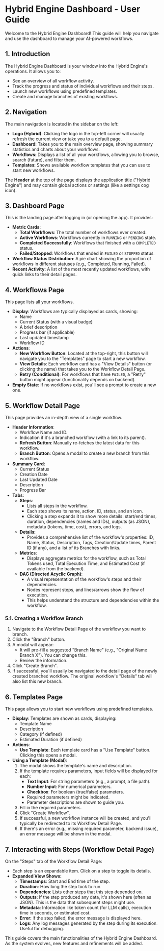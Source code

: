 
# Hybrid Engine Dashboard - User Guide

Welcome to the Hybrid Engine Dashboard! This guide will help you navigate and use the dashboard to manage your AI-powered workflows.

## 1. Introduction

The Hybrid Engine Dashboard is your window into the Hybrid Engine's operations. It allows you to:
- See an overview of all workflow activity.
- Track the progress and status of individual workflows and their steps.
- Launch new workflows using predefined templates.
- Create and manage branches of existing workflows.

## 2. Navigation

The main navigation is located in the sidebar on the left:

*   **Logo (Hybrid)**: Clicking the logo in the top-left corner will usually refresh the current view or take you to a default page.
*   **Dashboard**: Takes you to the main overview page, showing summary statistics and charts about your workflows.
*   **Workflows**: Displays a list of all your workflows, allowing you to browse, search (future), and filter them.
*   **Templates**: Shows available workflow templates that you can use to start new workflows.

The **Header** at the top of the page displays the application title ("Hybrid Engine") and may contain global actions or settings (like a settings cog icon).

## 3. Dashboard Page

This is the landing page after logging in (or opening the app). It provides:

*   **Metric Cards**:
    *   **Total Workflows**: The total number of workflows ever created.
    *   **Active Workflows**: Workflows currently in `RUNNING` or `PENDING` state.
    *   **Completed Successfully**: Workflows that finished with a `COMPLETED` status.
    *   **Failed/Stopped**: Workflows that ended in `FAILED` or `STOPPED` status.
*   **Workflow Status Distribution**: A pie chart showing the proportion of workflows in different statuses (e.g., Completed, Running, Failed).
*   **Recent Activity**: A list of the most recently updated workflows, with quick links to their detail pages.

## 4. Workflows Page

This page lists all your workflows.

*   **Display**: Workflows are typically displayed as cards, showing:
    *   Name
    *   Current Status (with a visual badge)
    *   A brief description
    *   Progress bar (if applicable)
    *   Last updated timestamp
    *   Workflow ID
*   **Actions**:
    *   **New Workflow Button**: Located at the top-right, this button will navigate you to the "Templates" page to start a new workflow.
    *   **View Details**: Each workflow card has a "View Details" button (or clicking the name) that takes you to the Workflow Detail Page.
    *   **Retry (Conditional)**: For workflows that have `FAILED`, a "Retry" button might appear (functionality depends on backend).
*   **Empty State**: If no workflows exist, you'll see a prompt to create a new one.

## 5. Workflow Detail Page

This page provides an in-depth view of a single workflow.

*   **Header Information**:
    *   Workflow Name and ID.
    *   Indication if it's a branched workflow (with a link to its parent).
    *   **Refresh Button**: Manually re-fetches the latest data for this workflow.
    *   **Branch Button**: Opens a modal to create a new branch from this workflow.
*   **Summary Card**:
    *   Current Status
    *   Creation Date
    *   Last Updated Date
    *   Description
    *   Progress Bar
*   **Tabs**:
    *   **Steps**:
        *   Lists all steps in the workflow.
        *   Each step shows its name, action, ID, status, and an icon.
        *   Clicking a step expands it to show more details: start/end times, duration, dependencies (names and IDs), outputs (as JSON), metadata (tokens, time, cost), errors, and logs.
    *   **Details**:
        *   Provides a comprehensive list of the workflow's properties: ID, Name, Status, Description, Tags, Creation/Update times, Parent ID (if any), and a list of its Branches with links.
    *   **Metrics**:
        *   Displays aggregate metrics for the workflow, such as Total Tokens used, Total Execution Time, and Estimated Cost (if available from the backend).
    *   **DAG (Directed Acyclic Graph)**:
        *   A visual representation of the workflow's steps and their dependencies.
        *   Nodes represent steps, and lines/arrows show the flow of execution.
        *   This helps understand the structure and dependencies within the workflow.

### 5.1. Creating a Workflow Branch

1.  Navigate to the Workflow Detail Page of the workflow you want to branch.
2.  Click the "Branch" button.
3.  A modal will appear:
    *   It will pre-fill a suggested "Branch Name" (e.g., "Original Name Branch X"). You can change this.
    *   Review the information.
4.  Click "Create Branch".
5.  If successful, you'll usually be navigated to the detail page of the newly created branched workflow. The original workflow's "Details" tab will also list this new branch.

## 6. Templates Page

This page allows you to start new workflows using predefined templates.

*   **Display**: Templates are shown as cards, displaying:
    *   Template Name
    *   Description
    *   Category (if defined)
    *   Estimated Duration (if defined)
*   **Actions**:
    *   **Use Template**: Each template card has a "Use Template" button. Clicking this opens a modal.
*   **Using a Template (Modal)**:
    1.  The modal shows the template's name and description.
    2.  If the template requires parameters, input fields will be displayed for each:
        *   **Text Input**: For string parameters (e.g., a prompt, a file path).
        *   **Number Input**: For numerical parameters.
        *   **Checkbox**: For boolean (true/false) parameters.
        *   Required parameters might be indicated.
        *   Parameter descriptions are shown to guide you.
    3.  Fill in the required parameters.
    4.  Click "Create Workflow".
    5.  If successful, a new workflow instance will be created, and you'll typically be redirected to its Workflow Detail Page.
    6.  If there's an error (e.g., missing required parameter, backend issue), an error message will be shown in the modal.

## 7. Interacting with Steps (Workflow Detail Page)

On the "Steps" tab of the Workflow Detail Page:

*   Each step is an expandable item. Click on a step to toggle its details.
*   **Expanded View Shows**:
    *   **Timestamps**: Start and End time of the step.
    *   **Duration**: How long the step took to run.
    *   **Dependencies**: Lists other steps that this step depended on.
    *   **Outputs**: If the step produced any data, it's shown here (often as JSON). This is the data that subsequent steps might use.
    *   **Metadata**: Information like token count (for LLM calls), execution time in seconds, or estimated cost.
    *   **Error**: If the step failed, the error message is displayed here.
    *   **Logs**: Any log messages generated by the step during its execution. Useful for debugging.

This guide covers the main functionalities of the Hybrid Engine Dashboard. As the system evolves, new features and refinements will be added.
